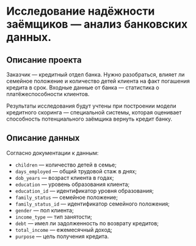 # Исследование надёжности заёмщиков — анализ банковских данных.

## Описание проекта

Заказчик — кредитный отдел банка. Нужно разобраться, влияет ли семейное положение и количество детей клиента на факт погашения кредита в срок. Входные данные от банка — статистика о платёжеспособности клиентов.

Результаты исследования будут учтены при построении модели кредитного скоринга — специальной системы, которая оценивает способность потенциального заёмщика вернуть кредит банку.

## Описание данных

Согласно документации к данным:
* `children` — количество детей в семье;
* `days_employed` — общий трудовой стаж в днях;  
* `dob_years` — возраст клиента в годах;
* `education` — уровень образования клиента;
* `education_id` — идентификатор уровня образования;
* `family_status` — семейное положение;
* `family_status_id` — идентификатор семейного положения;
* `gender` — пол клиента;
* `income_type` — тип занятости;
* `debt` — имел ли задолженность по возврату кредитов;
* `total_income` — ежемесячный доход;
* `purpose` — цель получения кредита.
